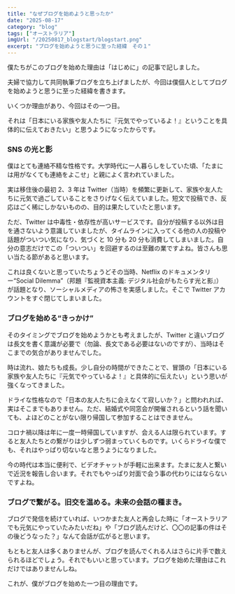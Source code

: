 ```yaml
---
title: "なぜブログを始めようと思ったか"
date: "2025-08-17"
category: "blog"
tags: ["オーストラリア"]
imgUrl: "/20250817_blogstart/blogstart.png"
excerpt: "ブログを始めようと思うに至った経緯　その１"
---
```


僕たちがこのブログを始めた理由は「はじめに」の記事で記しました。

夫婦で協力して共同執筆ブログを立ち上げましたが、今回は僕個人としてブログを始めようと思うに至った経緯を書きます。

いくつか理由があり、今回はその一つ目。

それは「日本にいる家族や友人たちに『元気でやっているよ！』ということを具体的に伝えておきたい」と思うようになったからです。

### SNS の光と影

僕はとても連絡不精な性格です。大学時代に一人暮らしをしていた頃、「たまには用がなくても連絡をよこせ」と親によく言われていました。

実は移住後の最初 2、3 年は Twitter（当時）を頻繁に更新して、家族や友人たちに元気で過ごしていることをさりげなく伝えていました。短文で投稿でき、反応はごく稀にしかないものの、目的は果たしていたと思います。

ただ、Twitter は中毒性・依存性が高いサービスです。自分が投稿する以外は目を通さないよう意識していましたが、タイムラインに入ってくる他の人の投稿や話題がついつい気になり、気づくと 10 分も 20 分も消費してしまいました。自分の意志だけでこの「ついつい」を回避するのは至難の業ですよね。皆さんも思い当たる節があると思います。

これは良くないと思っていたちょうどその当時、Netflix のドキュメンタリー“Social Dilemma”（邦題『監視資本主義: デジタル社会がもたらす光と影』）が話題となり、ソーシャルメディアの怖さを実感しました。そこで Twitter アカウントをすぐ閉じてしまいました。

### ブログを始める“きっかけ”

そのタイミングでブログを始めようかとも考えましたが、Twitter と違いブログは長文を書く意識が必要で（勿論、長文である必要はないのですが）、当時はそこまでの気合がありませんでした。

時は流れ、娘たちも成長。少し自分の時間ができたことで、冒頭の「日本にいる家族や友人たちに『元気でやっているよ！』と具体的に伝えたい」という思いが強くなってきました。

ドライな性格なので「日本の友人たちに会えなくて寂しいか？」と問われれば、実はそこまでもありません。ただ、結婚式や同窓会が開催されるという話を聞いても、よほどのことがない限り帰国して参加することはできません。

コロナ禍以降は年に一度一時帰国していますが、会える人は限られています。すると友人たちとの繋がりは少しずつ弱まっていくものです。いくらドライな僕でも、それはやっぱり切ないなと思うようになりました。

今の時代は本当に便利で、ビデオチャットが手軽に出来ます。たまに友人と繋いで近況を報告し合います。それでもやっぱり対面で会う事の代わりにはならないですよね。

### ブログで繋がる。旧交を温める。未来の会話の種まき。

ブログで発信を続けていれば、いつかまた友人と再会した時に「オーストラリアでも元気にやっていたみたいだね」や「ブログ読んだけど、〇〇の記事の件はその後どうなった？」なんて会話が広がると思います。

もともと友人は多くありませんが、ブログを読んでくれる人はさらに片手で数えられるほどでしょう。それでもいいと思っています。ブログを始めた理由はこれだけではありませんしね。

これが、僕がブログを始めた一つ目の理由です。
